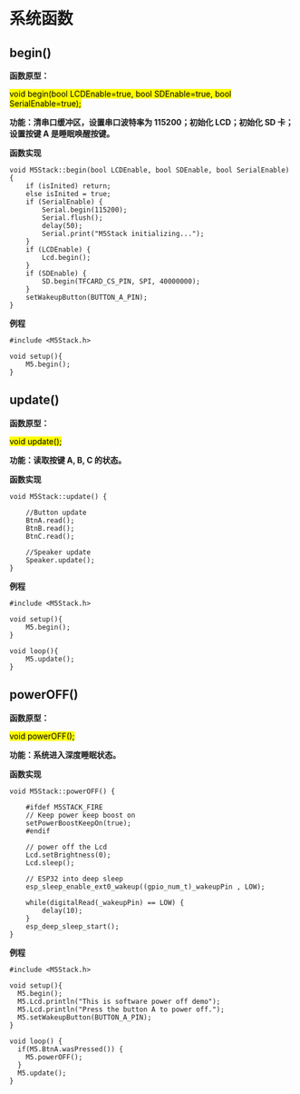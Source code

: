 # 系统函数

##  begin()

**函数原型：**

<mark>void begin(bool LCDEnable=true, bool SDEnable=true, bool SerialEnable=true);</mark>

<!-- <mark>fillScreen(color)</mark> # for micropython -->

**功能：清串口缓冲区，设置串口波特率为 115200；初始化 LCD；初始化 SD 卡；设置按键 A 是睡眠唤醒按键。**

**函数实现**
```arduino
void M5Stack::begin(bool LCDEnable, bool SDEnable, bool SerialEnable) {
	if (isInited) return;
	else isInited = true;
	if (SerialEnable) {
		Serial.begin(115200);
		Serial.flush();
		delay(50);
		Serial.print("M5Stack initializing...");
	}
	if (LCDEnable) {
		Lcd.begin();
	}
	if (SDEnable) {
		SD.begin(TFCARD_CS_PIN, SPI, 40000000);
	}
	setWakeupButton(BUTTON_A_PIN);
}
```

**例程**
```arduino
#include <M5Stack.h>

void setup(){
    M5.begin();
}
```

##  update()

**函数原型：**

<mark>void update();</mark>

<!-- <mark>fillScreen(color)</mark> # for micropython -->

**功能：读取按键 A, B, C 的状态。**

**函数实现**
```arduino
void M5Stack::update() {

	//Button update
	BtnA.read();
	BtnB.read();
	BtnC.read();

	//Speaker update
	Speaker.update();
}
```

**例程**
```arduino
#include <M5Stack.h>

void setup(){
    M5.begin();
}

void loop(){
    M5.update();
}
```

##  powerOFF()

**函数原型：**

<mark>void powerOFF();</mark>

<!-- <mark>fillScreen(color)</mark> # for micropython -->

**功能：系统进入深度睡眠状态。**

**函数实现**
```arduino
void M5Stack::powerOFF() {

	#ifdef M5STACK_FIRE
	// Keep power keep boost on
	setPowerBoostKeepOn(true);
	#endif

	// power off the Lcd
	Lcd.setBrightness(0);
	Lcd.sleep();

	// ESP32 into deep sleep
	esp_sleep_enable_ext0_wakeup((gpio_num_t)_wakeupPin , LOW);

	while(digitalRead(_wakeupPin) == LOW) {
		delay(10);
	}
	esp_deep_sleep_start();
}
```

**例程**
```arduino
#include <M5Stack.h>

void setup(){
  M5.begin();
  M5.Lcd.println("This is software power off demo");
  M5.Lcd.println("Press the button A to power off.");
  M5.setWakeupButton(BUTTON_A_PIN);
}

void loop() {
  if(M5.BtnA.wasPressed()) {
    M5.powerOFF();
  }
  M5.update();
}
```